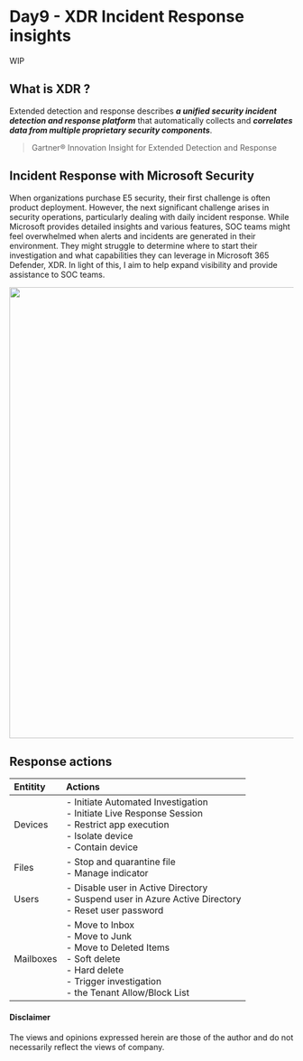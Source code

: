 # Day9 - XDR Incident Response insights
WIP

## What is XDR ?
Extended detection and response describes ***a unified security incident detection and response platform*** that automatically collects and ***correlates data from multiple proprietary security components***. 
> Gartner® Innovation Insight for Extended Detection and Response

## Incident Response with Microsoft Security
When organizations purchase E5 security, their first challenge is often product deployment. However, the next significant challenge arises in security operations, particularly dealing with daily incident response. While Microsoft provides detailed insights and various features, SOC teams might feel overwhelmed when alerts and incidents are generated in their environment. They might struggle to determine where to start their investigation and what capabilities they can leverage in Microsoft 365 Defender, XDR. In light of this, I aim to help expand visibility and provide assistance to SOC teams.

<img src="https://github.com/LearningKijo/SecurityResearcher-Note/assets/120234772/e1730b31-c62b-4996-b5f5-03e01e81c5af" width="800" />


## Response actions

|Entitity   |Actions              |
|:----------|:---------------------|
| Devices   | - Initiate Automated Investigation <br> - Initiate Live Response Session  <br> - Restrict app execution <br> - Isolate device <br> - Contain device |
| Files     | - Stop and quarantine file <br> - Manage indicator |
| Users     | - Disable user in Active Directory <br> - Suspend user in Azure Active Directory <br> - Reset user password |
| Mailboxes | - Move to Inbox <br> - Move to Junk <br> - Move to Deleted Items <br> - Soft delete <br> - Hard delete <br> -  Trigger investigation <br> - the Tenant Allow/Block List |

#### Disclaimer
The views and opinions expressed herein are those of the author and do not necessarily reflect the views of company.

